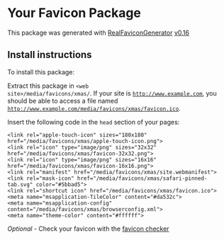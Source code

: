 # Your Favicon Package

This package was generated with [RealFaviconGenerator](https://realfavicongenerator.net/) [v0.16](https://realfavicongenerator.net/change_log#v0.16)

## Install instructions

To install this package:

Extract this package in <code>&lt;web site&gt;/media/favicons/xmas/</code>. If your site is <code>http://www.example.com</code>, you should be able to access a file named <code>http://www.example.com/media/favicons/xmas/favicon.ico</code>.

Insert the following code in the `head` section of your pages:

    <link rel="apple-touch-icon" sizes="180x180" href="/media/favicons/xmas/apple-touch-icon.png">
    <link rel="icon" type="image/png" sizes="32x32" href="/media/favicons/xmas/favicon-32x32.png">
    <link rel="icon" type="image/png" sizes="16x16" href="/media/favicons/xmas/favicon-16x16.png">
    <link rel="manifest" href="/media/favicons/xmas/site.webmanifest">
    <link rel="mask-icon" href="/media/favicons/xmas/safari-pinned-tab.svg" color="#5bbad5">
    <link rel="shortcut icon" href="/media/favicons/xmas/favicon.ico">
    <meta name="msapplication-TileColor" content="#da532c">
    <meta name="msapplication-config" content="/media/favicons/xmas/browserconfig.xml">
    <meta name="theme-color" content="#ffffff">

*Optional* - Check your favicon with the [favicon checker](https://realfavicongenerator.net/favicon_checker)